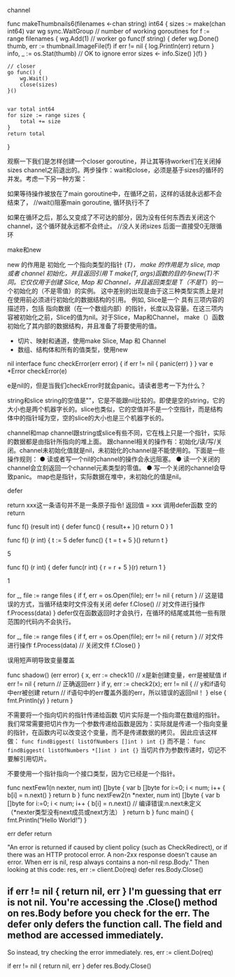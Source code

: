 channel

func makeThumbnails6(filenames <-chan string) int64 {
    sizes := make(chan int64)
    var wg sync.WaitGroup // number of working goroutines
    for f := range filenames {
        wg.Add(1)
        // worker
        go func(f string) {
            defer wg.Done()
            thumb, err := thumbnail.ImageFile(f)
            if err != nil {
                log.Println(err)
                return
            }
            info, _ := os.Stat(thumb) // OK to ignore error
            sizes <- info.Size()
        }(f)
    }

    // closer
    go func() {
        wg.Wait()
        close(sizes)
    }()


    var total int64
    for size := range sizes {
        total += size
    }
    return total
}

观察一下我们是怎样创建一个closer goroutine，并让其等待worker们在关闭掉sizes channel之前退出的。两步操作：wait和close，必须是基于sizes的循环的并发。考虑一下另一种方案：

如果等待操作被放在了main goroutine中，在循环之前，这样的话就永远都不会结束了，
//wait()阻塞main goroutine, 循环执行不了


如果在循环之后，那么又变成了不可达的部分，因为没有任何东西去关闭这个channel，这个循环就永远都不会终止。
//没人关闭sizes 后面一直接受0无限循环


make和new

new 的作用是 初始化 一个指向类型的指针 (*T)， make 的作用是为 slice, map 或者 channel 初始化，并且返回引用 T
make(T, args)函数的目的与new(T)不同。它仅仅用于创建 Slice, Map 和 Channel，并且返回类型是 T（不是T*）的一个初始化的（不是零值）的实例。 这中差别的出现是由于这三种类型实质上是对在使用前必须进行初始化的数据结构的引用。 例如, Slice是一个 具有三项内容的描述符，包括 指向数据（在一个数组内部）的指针，长度以及容量。在这三项内容被初始化之前，Slice的值为nil。对于Slice，Map和Channel， make（）函数初始化了其内部的数据结构，并且准备了将要使用的值。

- 切片、映射和通道，使用make   Slice, Map 和 Channel
- 数组、结构体和所有的值类型，使用new 


nil
interface 
func checkError(err error) {
    if err != nil {
        panic(err)
    }
}
var e *Error
checkError(e)

e是nil的，但是当我们checkError时就会panic。请读者思考一下为什么？


string和slice
string的空值是""，它是不能跟nil比较的。即使是空的string，它的大小也是两个机器字长的。slice也类似，它的空值并不是一个空指针，而是结构体中的指针域为空，空的slice的大小也是三个机器字长的。


channel和map
channel跟string或slice有些不同，它在栈上只是一个指针，实际的数据都是由指针所指向的堆上面。
跟channel相关的操作有：初始化/读/写/关闭。channel未初始化值就是nil，未初始化的channel是不能使用的。下面是一些操作规则：
  ● 读或者写一个nil的channel的操作会永远阻塞。
  ● 读一个关闭的channel会立刻返回一个channel元素类型的零值。
  ● 写一个关闭的channel会导致panic。
map也是指针，实际数据在堆中，未初始化的值是nil。


defer

return xxx这一条语句并不是一条原子指令!
返回值 = xxx
调用defer函数
空的return


func f() (result int) {
    defer func() {
        result++
    }()
    return 0
}
1

func f() (r int) {
     t := 5
     defer func() {
       t = t + 5
     }()
     return t
}

5

func f() (r int) {
    defer func(r int) {
          r = r + 5
    }(r)
    return 1
}

1




for _, file := range files {
    if f, err = os.Open(file); err != nil {
        return
    }
    // 这是错误的方式，当循环结束时文件没有关闭
    defer f.Close()
    // 对文件进行操作
    f.Process(data)
}
defer仅在函数返回时才会执行，在循环的结尾或其他一些有限范围的代码内不会执行。

for _, file := range files {
    if f, err = os.Open(file); err != nil {
        return
    }
    // 对文件进行操作
    f.Process(data)
    // 关闭文件
    f.Close()
 }





误用短声明导致变量覆盖

func shadow() (err error) {
	x, err := check1() // x是新创建变量，err是被赋值
	if err != nil {
		return // 正确返回err
	}
	if y, err := check2(x); err != nil { // y和if语句中err被创建
		return // if语句中的err覆盖外面的err，所以错误的返回nil！
	} else {
		fmt.Println(y)
	}
	return
}

不需要将一个指向切片的指针传递给函数
切片实际是一个指向潜在数组的指针。我们常常需要把切片作为一个参数传递给函数是因为：实际就是传递一个指向变量的指针，在函数内可以改变这个变量，而不是传递数据的拷贝。
因此应该这样做：
    `func findBiggest( listOfNumbers []int ) int {}`
而不是：
   `func findBiggest( listOfNumbers *[]int ) int {}` 
当切片作为参数传递时，切记不要解引用切片。



不要使用一个指针指向一个接口类型，因为它已经是一个指针。

func nextFew1(n nexter, num int) []byte {
    var b []byte
    for i:=0; i < num; i++ {
        b[i] = n.next()
    }
    return b
}
func nextFew2(n *nexter, num int) []byte {
    var b []byte
    for i:=0; i < num; i++ {
        b[i] = n.next() // 编译错误:n.next未定义（*nexter类型没有next成员或next方法）
    }
    return b
}
func main() {
    fmt.Println(“Hello World!”)
}



err defer return

"An error is returned if caused by client policy (such as CheckRedirect), or if there was an HTTP protocol error. A non-2xx response doesn't cause an error.
When err is nil, resp always contains a non-nil resp.Body."
Then looking at this code:
res, err := client.Do(req)
defer res.Body.Close()

if err != nil {
    return nil, err
}
I'm guessing that err is not nil. You're accessing the .Close() method on res.Body before you check for the err.
The defer only defers the function call. The field and method are accessed immediately.
--------------------------------------------------------------------------------
So instead, try checking the error immediately.
res, err := client.Do(req)

if err != nil {
    return nil, err
}
defer res.Body.Close()

